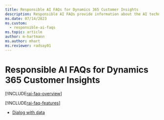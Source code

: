 ```yaml
---
title: Responsible AI FAQs for Dynamics 365 Customer Insights
description: Responsible AI FAQs provide information about the AI technology used in Dynamics 365 Customer Insights, along with key considerations and details about how the AI is used, how it was tested and evaluated, and any specific limitations.
ms.date: 07/14/2023
ms.custom: 
  - responsible-ai-faqs
ms.topic: article
author: m-hartmann
ms.author: mhart
ms.reviewer: radsay01
---
```


# Responsible AI FAQs for Dynamics 365 Customer Insights

[!INCLUDE[rai-faq-overview](includes/faqs-overview.md)]

[!INCLUDE[rai-faq-features](includes/faqs-feature.md)]

- [Dialog with data](faqs-dialog-data.md)